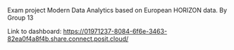 Exam project Modern Data Analytics based on European HORIZON data. 
By Group 13

Link to dashboard: https://01971237-8084-6f6e-3463-82ea0f4a8f4b.share.connect.posit.cloud/
